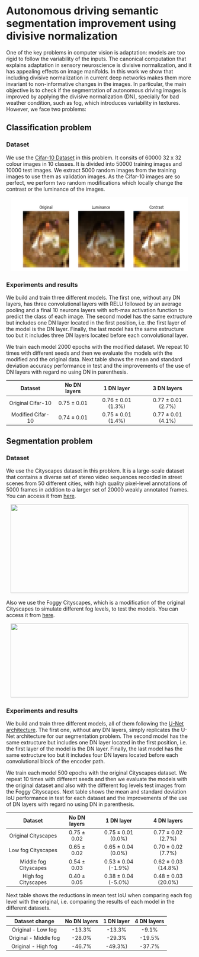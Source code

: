 # Autonomous driving semantic segmentation improvement using divisive normalization

One of the key problems in computer vision is adaptation: models are too rigid to follow the variability of the inputs. The canonical computation that explains adaptation in sensory neuroscience is divisive normalization, and it has appealing effects on image manifolds. In this work we show that including divisive normalization in current deep networks makes them more invariant to non-informative changes in the images. In particular, the main objective is to check if the segmentation of autonomous driving images is improved by applying the divisive normalization (DN), specially for bad weather condition, such as fog, which introduces variability in textures. However, we face two problems:

## Classification problem

### Dataset

We use the [Cifar-10 Dataset](https://www.cs.toronto.edu/~kriz/cifar.html) in this problem. It consits of 60000 32 x 32 colour images in 10 classes. It is divided into 50000 training images and 10000 test images. We extract 5000 random images from the training images to use them as validation images. As the Cifar-10 images are so perfect, we perform two random modifications which locally change the contrast or the luminance of the images.

<p align="center">
    <img src="./Classification/Cifar_images.png" width="480" height="200" />
</p>

### Experiments and results

We build and train three different models. The first one, without any DN layers, has three convolutional layers with RELU followed by an average pooling and a final 10 neurons layers with soft-max activation function to predict the class of each image. The second model has the same extructure but includes one DN layer located in the first position, i.e. the first layer of the model is the DN layer. Finally, the last model has the same extructure too but it includes three DN layers located before each convolutional layer.

We train each model 2000 epochs with the modified dataset. We repeat 10 times with different seeds and then we evaluate the models with the modified and the original data. Next table shows the mean and standard deviation accuracy performance in test and the improvements of the use of DN layers with regard no using DN in parenthesis.

| Dataset           |   No DN layers   |        1 DN layer       |      3 DN layers        |
|:-----------------:|:----------------:|:-----------------------:|:-----------------------:|
| Original Cifar-10 |  0.75 &pm; 0.01  |  0.76 &pm; 0.01 (1.3%)  |  0.77 &pm; 0.01 (2.7%)  |
| Modified Cifar-10 |  0.74 &pm; 0.01  |  0.75 &pm; 0.01 (1.4%)  |  0.77 &pm; 0.01 (4.1%)  |



## Segmentation problem

### Dataset

We use the Cityscapes dataset in this problem. It is a large-scale dataset that contains a diverse set of stereo video sequences recorded in street scenes from 50 different cities, with high quality pixel-level annotations of 5000 frames in addition to a larger set of 20000 weakly annotated frames. You can access it from [here](https://www.cityscapes-dataset.com/).

<p align="center">
    <img src="https://i.imgur.com/50UFABF.jpg" width="480" height="240" />
</p>

Also we use the Foggy Cityscapes, which is a modification of the original Cityscapes to simulate different fog levels, to test the models. You can access it from [here](http://people.ee.ethz.ch/~csakarid/SFSU_synthetic/).

<p align="center">
    <img src="./Segmentation/Cityscapes_fog_levls.png" width="480" height="200" />
</p>


### Experiments and results

We build and train three different models, all of them following the [U-Net architecture](https://lmb.informatik.uni-freiburg.de/people/ronneber/u-net/). The first one, without any DN layers, simply replicates the U-Net architecture for our segmentation problem. The second model has the same extructure but includes one DN layer located in the first position, i.e. the first layer of the model is the DN layer. Finally, the last model has the same extructure too but it includes four DN layers located before each convolutional block of the encoder path.

We train each model 500 epochs with the original Cityscapes dataset. We repeat 10 times with different seeds and then we evaluate the models with the original dataset and also with the different fog levels test images from the Foggy Cityscapes. Next table shows the mean and standard deviation IoU performance in test for each dataset and the improvements of the use of DN layers with regard no using DN in parenthesis.

| Dataset               |   No DN layers   |        1 DN layer        |      4 DN layers         |
|:---------------------:|:----------------:|:------------------------:|:------------------------:|
| Original Cityscapes   |  0.75 &pm; 0.02  |  0.75 &pm; 0.01 (0.0%)   |  0.77 &pm; 0.02 (2.7%)   |
| Low fog Cityscapes    |  0.65 &pm; 0.02  |  0.65 &pm; 0.04 (0.0%)   |  0.70 &pm; 0.02 (7.7%)   |
| Middle fog Cityscapes |  0.54 &pm; 0.03  |  0.53 &pm; 0.04 (-1.9%)  |  0.62 &pm; 0.03 (14.8%)  |
| High fog Cityscapes   |  0.40 &pm; 0.05  |  0.38 &pm; 0.04 (-5.0%)  |  0.48 &pm; 0.03 (20.0%)  |

Next table shows the reductions in mean test IoU when comparing each fog level with the original, i.e. comparing the results of each model in the different datasets.

| Dataset change        | No DN layers |  1 DN layer | 4 DN layers |
|:---------------------:|:------------:|:-----------:|:-----------:|
| Original - Low fog    |    -13.3%    |   -13.3%    |    -9.1%    |
| Original - Middle fog |    -28.0%    |   -29.3%    |    -19.5%   |
| Original - High fog   |    -46.7%    |   -49.3%)   |    -37.7%   |
